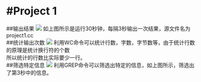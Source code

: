 #Project 1
===================
##输出结果
![](http://ww1.sinaimg.cn/large/a6fc0778gw1f4q4d8ppv5j21ao0t6dto.jpg)
如上图所示是运行30秒钟，每隔3秒输出一次结果，源文件名为project1.cc<br>
##统计输出次数
![](http://ww3.sinaimg.cn/large/a6fc0778gw1f4q4dbpshlj21ao0t6h20.jpg)
利用WC命令可以统计行数，字数，字节数等，由于统计行数的原理是统计换行符的个数<br>
所以统计的行数比实际要少一行。<br>
##筛选特定信息
![](http://ww4.sinaimg.cn/large/a6fc0778gw1f4q4dehvjij21ao0t618n.jpg)
利用GREP命令可以筛选出特定的信息，如上图所示，筛选出了第3秒中的信息。<br>
